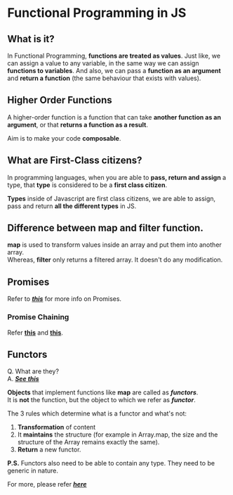 # Functional Programming in JS

## What is it?

In Functional Programming, **functions are treated as values**. 
Just like, we can assign a value to any variable, 
in the same way we can assign **functions to variables**. 
And also, we can pass a **function as an argument** and **return a 
function** (the same behaviour that exists with values).

## Higher Order Functions

A higher-order function is a function that can take 
**another function as an argument**, or that **returns a function as a result**.

Aim is to make your code **composable**.

## What are First-Class citizens?

In programming languages, when you are able to **pass, return and assign** a type, 
that **type** is considered to be a **first class citizen**.

**Types** inside of Javascript are first class citizens, we are able to assign, 
pass and return **all the different types** in JS.

## Difference between map and filter function.

**map** is used to transform values inside an array and put
them into another array.  
Whereas, **filter** only returns a filtered array. It doesn't do 
any modification. 

## Promises
Refer to ***[this](https://github.com/mattdesl/promise-cookbook)*** for more info on Promises.

### Promise Chaining
Refer **[this](https://html5hive.org/how-to-chain-javascript-promises/)** and
 **[this](http://odetocode.com/blogs/scott/archive/2015/09/28/chaining-promises-in-javascript.aspx)**.

## Functors
Q. What are they?  
A. ***[See this](https://www.youtube.com/watch?v=DisD9ftUyCk&list=PL0zVEGEvSaeEd9hlmCXrk5yUyqUag-n84&index=10)***

**Objects** that implement functions like **map** are called as ***functors***.  
It is **not** the function, but the object to which we refer as ***functor***.


The 3 rules which determine what is a functor and what's not:
1. **Transformation** of content
2. It **maintains** the structure (for example in Array.map, the size 
and the structure of the Array remains exactly the same).
3. **Return** a new functor.

**P.S.** Functors also need to be able to contain any type. They need to be
generic in nature.

For more, please refer ***[here](https://www.quora.com/Functional-Programming/Functional-Programming-What-is-a-functor/answer/Tikhon-Jelvis?share=1)***
 